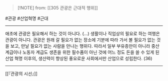  > [!NOTE] from: [[305 관광은 근대적 행위]]

#관광 #산업혁명 #근대

--- 
애초에 관광은 필요해서 하는 것이 아니다. (…) 생활이나 직업상의 필요로 하는 여행은 관광이 아니다. 관광은 원래 갈 필요가 없는 장소에 기분에 따라 가서 볼 필요가 없는 것을 보고, 만날 필요가 없는 사람을 만나는 행위다. 따라서 일부 부유층만이 아니라 중산 계급이나 노동자 계급도 생존을 위한 필수품이 아닌 것에 어느 정도 돈을 쓸 수 있게 된 산업 혁명 이후의, 생산력이 향상된 풍요로운 사회에서만 산업으로 성립한다. (36)



--- 
[[『관광의 시선』]]
